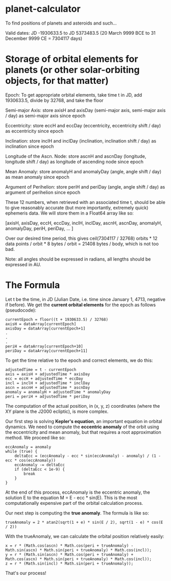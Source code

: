 # planet-calculator
To find positions of planets and asteroids and such...

Valid dates: JD -1930633.5 to JD 5373483.5 (20 March 9999 BCE to 31 December 9999 CE = 7304117 days)

# Storage of orbital elements for planets (or other solar-orbiting objects, for that matter)

Epoch: To get appropriate orbital elements, take time t in JD, add 1930633.5, divide by 32768, and take the floor

Semi-major Axis: store axisH and axisDay (semi-major axis, semi-major axis / day) as semi-major axis since epoch

Eccentricity: store eccH and eccDay (eccentricity, eccentricity shift / day) as eccentricity since epoch

Inclination: store inclH and inclDay (inclination, inclination shift / day) as inclination since epoch

Longitude of the Ascn. Node: store ascnH and ascnDay (longitude, longitude shift / day) as longitude of ascending node since epoch

Mean Anomaly: store anomalyH and anomalyDay (angle, angle shift / day) as mean anomaly since epoch

Argument of Perihelion: store periH and periDay (angle, angle shift / day) as argument of perihelion since epoch

These 12 numbers, when retrieved with an associated time t, should be able to give reasonably accurate (but more importantly, extremely quick) ephemeris data. We will store them in a Float64 array like so:

[axisH, axisDay, eccH, eccDay, inclH, inclDay, ascnH, ascnDay, anomalyH, anomalyDay, periH, periDay, ... ]

Over our desired time period, this gives ceil(7304117 / 32768) orbits * 12 data points / orbit * 8 bytes / orbit = 21408 bytes / body, which is not too bad.

Note: all angles should be expressed in radians, all lengths should be expressed in AU.

# The Formula

Let t be the time, in JD (Julian Date, i.e. time since January 1, 4713, negative if before). We get the **current orbital elements** for the epoch as follows (pseudocode):

```
currentEpoch = floor((t + 1930633.5) / 32768)
axisH = dataArray[currentEpoch]
axisDay = dataArray[currentEpoch+1]
.
.
.
periH = dataArray[currentEpoch+10]
periDay = dataArray[currentEpoch+11]
```

To get the time relative to the epoch and correct elements, we do this:

```
adjustedTime = t - currentEpoch
axis = axisH + adjustedTime * axisDay
ecc = eccH + adjustedTime * eccDay
incl = inclH + adjustedTime * inclDay
ascn = ascnH + adjustedTime * ascnDay
anomaly = anomalyH + adjustedTime * anomalyDay
peri = periH + adjustedTime * periDay
```

The computation of the actual position, in (x, y, z) coordinates (where the XY plane is the J2000 ecliptic), is more complex.

Our first step is solving **Kepler's equation**, an important equation in orbital dynamics. We need to compute the **eccentric anomaly** of the orbit using the eccentricity and mean anomaly, but that requires a root approximation method. We proceed like so:

```
eccAnomaly = anomaly
while (true) {
    deltaEcc = (eccAnomaly - ecc * sin(eccAnomaly) - anomaly) / (1 - ecc * cos(eccAnomaly))
    eccAnomaly -= deltaEcc
    if (deltaEcc < 1e-9) {
        break
    }
}
```

At the end of this process, eccAnomaly is the eccentric anomaly, the solution E to the equation M = E - ecc * sin(E). This is the most computationally expensive part of the orbital calculation process.

Our next step is computing the **true anomaly**. The formula is like so:

```
trueAnomaly = 2 * atan2(sqrt(1 + e) * sin(E / 2), sqrt(1 - e) * cos(E / 2))
```

With the trueAnomaly, we can calculate the orbital position relatively easily:

```
x = r * (Math.cos(ascn) * Math.cos(peri + trueAnomaly) - Math.sin(ascn) * Math.sin(peri + trueAnomaly) * Math.cos(incl));
y = r * (Math.sin(ascn) * Math.cos(peri + trueAnomaly) + Math.cos(ascn) * Math.sin(peri + trueAnomaly) * Math.cos(incl));
z = r * (Math.sin(incl) * Math.sin(peri + trueAnomaly));
```

That's our process!

